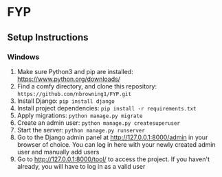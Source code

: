 # FYP
## Setup Instructions
### Windows
1. Make sure Python3 and pip are installed: https://www.python.org/downloads/
2. Find a comfy directory, and clone this repository: `https://github.com/nbrowning1/FYP.git`
3. Install Django: `pip install django`
4. Install project dependencies: `pip install -r requirements.txt`
5. Apply migrations: `python manage.py migrate`
6. Create an admin user: `python manage.py createsuperuser`
7. Start the server: `python manage.py runserver`
8. Go to the Django admin panel at http://127.0.0.1:8000/admin in your browser of choice. You can log in here with your newly created admin user and manually add users
9. Go to http://127.0.0.1:8000/tool/ to access the project. If you haven't already, you will have to log in as a valid user
